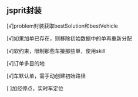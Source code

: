 ## jsprit封装

[√]problem封装获取bestSolution和bestVehicle

[√]如果加单已存在，则移除初始数据中的单再重新分配

[√]软约束，限制那些车接那些单，使用skill

[√]订单多目的地

[√]车默认单，需手动创建初始路径

[ ]加经停点，实时车定位
